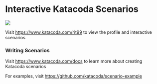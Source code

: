 # Interactive Katacoda Scenarios

[![](http://shields.katacoda.com/katacoda/rit99/count.svg)](https://www.katacoda.com/rit99 "Get your profile on Katacoda.com")

Visit https://www.katacoda.com/rit99 to view the profile and interactive scenarios

### Writing Scenarios
Visit https://www.katacoda.com/docs to learn more about creating Katacoda scenarios

For examples, visit https://github.com/katacoda/scenario-example
